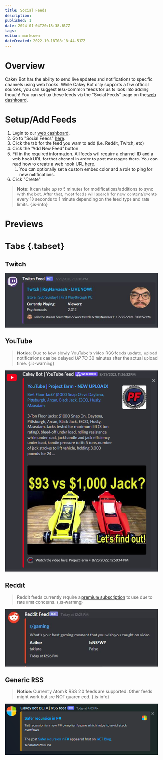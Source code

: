 ```yaml
---
title: Social Feeds
description: 
published: 1
date: 2024-01-04T20:18:38.657Z
tags: 
editor: markdown
dateCreated: 2022-10-18T08:18:44.517Z
---
```


# Overview

Cakey Bot has the ability to send live updates and notifications to specific channels using web hooks. While Cakey Bot only supports a few official sources, you can suggest less-common feeds for us to look into adding though! You can set up these feeds via the "Social Feeds" page on the [web dashboard](https://cakey.bot/dashboard/public).

# Setup/Add Feeds

1. Login to our [web dashboard](https://cakey.bot/dashboard/).
2. Go to "Social Feeds" [here](https://cakey.bot/dashboard/public/feeds).
3. Click the tab for the feed you want to add (i.e. Reddit, Twitch, etc)
4. Click the "Add New Feed" button
5. Fill in the required information. All feeds will require a channel ID and a web hook URL for that channel in order to post messages there. You can read how to create a web hook URL [here](https://support.discord.com/hc/en-us/articles/228383668-Intro-to-Webhooks).
   1. You can optionally set a custom embed color and a role to ping for new notifications.
6. Click "Create"

> **Note:** It can take _up to_ 5 minutes for modifications/additions to sync with the bot. After that, most feeds will search for new content/events every 10 seconds to 1 minute depending on the feed type and rate limits.
{.is-info}

# Previews
# Tabs {.tabset}
## Twitch
![](/twitch.png)

## YouTube
> **Notice:** Due to how slowly YouTube's video RSS feeds update, upload notifications can be delayed _UP TO_ 30 minutes after the actual upload time. &#x20;
{.is-warning}

![](/youtube2.png)

## Reddit
> Reddit feeds currently require a [premium subscription](https://cakey.bot/premium.php) to use due to rate limit concerns.
{.is-warning}

![](/reddit.png)

## Generic RSS 
> **Notice:** Currently Atom & RSS 2.0 feeds are supported. Other feeds might work but are NOT guarenteed.
{.is-info}

![](/image_(11).png)